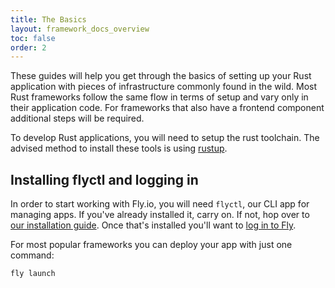 ```yaml
---
title: The Basics
layout: framework_docs_overview
toc: false
order: 2
---
```



These guides will help you get through the basics of setting up your Rust application with pieces of infrastructure commonly found in the wild. Most Rust frameworks follow the same flow in terms of setup and vary only in their application code. For frameworks that also have a frontend component additional steps will be required.

To develop Rust applications, you will need to setup the rust toolchain. The advised method to install these tools is using [rustup](https://rustup.rs/). 

## Installing flyctl and logging in

In order to start working with Fly.io, you will need `flyctl`, our CLI app for managing apps. If you've already installed it, carry on. If not, hop over to [our installation guide](/docs/hands-on/install-flyctl/). Once that's installed you'll want to [log in to Fly](/docs/getting-started/log-in-to-fly/).

For most popular frameworks you can deploy your app with just one command: 

```cmd
fly launch
```


